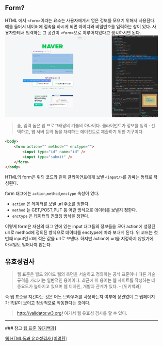 ## Form?
HTML 에서 `<form>`이라는 요소는 사용자에게서 얻은 정보를 모으기 위해서 사용된다. 예를 들어서 네이버에 접속을 하시게 되면 아이디와 비밀번호를 입력하는 창이 있다. 사용자한테서 입력하는 그 공간이 `<form>`으로 이루어져있다고 생각하시면 된다.
<img src="../../img/form.png">
>폼, 입력 폼은 웹 프로그래밍의 기술의 하나이다. 클라이언트가 정보를 입력 · 선택하고, 웹 서버 등의 폼을 처리하는 에이전트로 제출하기 위한 기구이다.

```html 
<body>
    <form action="" method="" enctype="">
        <input type="id" name="id" />
        <input type="submit" />
    </form>
</body>
```
HTML의 form은 위의 코드와 같이 클라이언트에게 보낼 `<input/>`를 감싸는 형태로 작성된다.

form 태그에는 `action`,`method`,`enctype` 속성이 있다.
- `action` 은 데이터를 보낼 url 주소를 정한다.
- `method` 는 GET,POST,PUT 등 어떤 방식으로 데이터를 보낼지 정한다.
- `enctype` 은 데이터의 인코딩 방식을 정한다.


이렇게 form은 자신의 태그 안에 있는 input 태그들의 정보들을 모아 action에 설정된 url로 method에 정의된 방식으로 데이터를 enctype에 따라 보내게 된다.
위 코드는 첫번째 input인 id에 적은 값을 url로 보낸다. 하지만 action에 url을 지정하지 않았기에 아무일도 일어나지 않는다.

## 유효성검사

>웹 표준은 월드 와이드 웹의 측면을 서술하고 정의하는 공식 표준이나 다른 기술 규격을 가리키는 일반적인 용어이다. 최근에 이 용어는 웹 사이트를 작성하는 데 중요도가 높아지고 있으며 웹 디자인, 개발과 관계가 있다. - [위키백과]

즉 웹 표준을 지킨다는 것은 어느 브라우저를 사용하는지 여부에 상관없이 그 웹페이지가 똑같이 보이고 정상적으로 작동한다는 것이다.

> http://validator.w3.org/ 여기서 웹 유효성 검사를 할 수 있다.

<hr>
### 참고
<a href="https://ko.wikipedia.org/wiki/%EC%9B%B9_%ED%91%9C%EC%A4%80">웹 표준 [위기백과]</a>

<a href="https://velog.io/@goban/HTML%ED%8F%BC%EA%B3%BC-%EC%9C%A0%ED%9A%A8%EC%84%B1%EA%B2%80%EC%82%AC">웹 HTML폼과 유효성검사 [이명환]</a>
<br>
<br>
<br>
